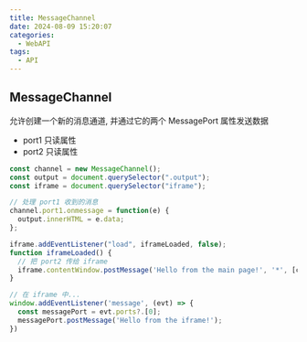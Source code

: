 ```yaml
---
title: MessageChannel
date: 2024-08-09 15:20:07
categories:
  - WebAPI
tags:
  - API
---
```


## MessageChannel

允许创建一个新的消息通道, 并通过它的两个 MessagePort 属性发送数据

- port1 只读属性
- port2 只读属性

```javascript
const channel = new MessageChannel();
const output = document.querySelector(".output");
const iframe = document.querySelector("iframe");

// 处理 port1 收到的消息
channel.port1.onmessage = function(e) {
  output.innerHTML = e.data;
};

iframe.addEventListener("load", iframeLoaded, false);
function iframeLoaded() {
  // 把 port2 传给 iframe
  iframe.contentWindow.postMessage('Hello from the main page!', '*', [channel.port2]);
}

// 在 iframe 中...
window.addEventListener('message', (evt) => {
  const messagePort = evt.ports?.[0];
  messagePort.postMessage('Hello from the iframe!');
})
```

